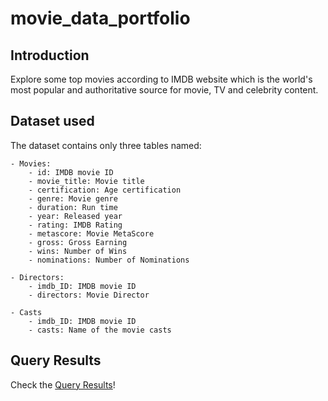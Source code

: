 # movie_data_portfolio

## Introduction
Explore some top movies according to IMDB website which is the world's most popular and authoritative source for movie, TV and celebrity content.

## Dataset used
The dataset contains only three tables named:

    - Movies: 
        - id: IMDB movie ID
        - movie_title: Movie title
        - certification: Age certification 
        - genre: Movie genre
        - duration: Run time 
        - year: Released year
        - rating: IMDB Rating
        - metascore: Movie MetaScore
        - gross: Gross Earning
        - wins: Number of Wins
        - nominations: Number of Nominations

    - Directors:
        - imdb_ID: IMDB movie ID
        - directors: Movie Director

    - Casts
        - imdb_ID: IMDB movie ID
        - casts: Name of the movie casts


## Query Results
Check the [Query Results](./SQL_QUERIES_RESULTS.md)!

